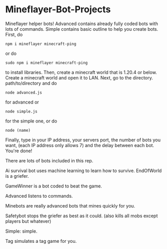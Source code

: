 # Mineflayer-Bot-Projects
Mineflayer helper bots!
Advanced contains already fully coded bots with lots of commands. Simple contains basic outline to help you create bots.
First, do   
```
npm i mineflayer minecraft-ping
```
 or do 
 ```
 sudo npm i mineflayer minecraft-ping
```
 to install libraries.
Then, create a minecraft world that is 1.20.4 or below. Create a minecraft world and open it to LAN.
Next, go to the directory. path/to/directory and do
```
node advanced.js
```
for advanced or 
```
node simple.js
```
for the simple one, or do 
```
node (name)
```
Finally, type in your IP address, your servers port, the number of bots you want, (each IP address only allows 7) and the delay between each bot.
You're done!


There are lots of bots included in this rep.

Ai survival bot uses machine learning to learn how to survive.
EndOfWorld is a griefer.

GameWinner is a bot coded to beat the game.

Advanced listens to commands.

Minebots are really advanced bots that mines quickly for you.

Safetybot stops the griefer as best as it could. (also kills all mobs except players but whatever)

Simple: simple.

Tag simulates a tag game for you.
